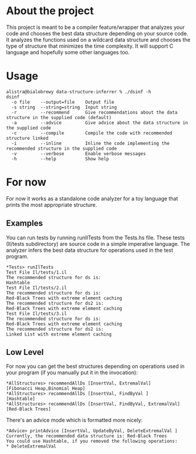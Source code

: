 # About the project
This project is meant to be a compiler feature/wrapper that analyzes your code and chooses the best data structure depending on your source code. It analyzes the functions used on a wildcard data structure and chooses the type of structure that minimizes the time complexity. It will support C language and hopefully some other languages too.

# Usage

	alistra@bialobrewy data-structure-inferrer % ./dsinf -h
	dsinf
	  -o file    --output=file    Output file
	  -s string  --string=string  Input string
	  -r         --recommend      Give recommendations about the data structure in the supplied code (default)
	  -a         --advice         Give advice about the data structure in the supplied code
	  -c         --compile        Compile the code with recommended structure linked
	  -i         --inline         Inline the code implementing the recommended structure in the supplied code
	  -v         --verbose        Enable verbose messages
	  -h         --help           Show help

# For now

For now it works as a standalone code analyzer for a toy language that prints the most appropriate structure.

## Examples

You can run tests by running runIlTests from the Tests.hs file. These tests (Il/tests subdirectory) are source code in a simple imperative language. The analyzer infers the best data structure for operations used in the test program.

	*Tests> runIlTests
	Test File Il/tests/1.il
	The recommended structure for ds is:
	Hashtable
	Test File Il/tests/2.il
	The recommended structure for ds is:
	Red-Black Trees with extreme element caching
	The recommended structure for ds2 is:
	Red-Black Trees with extreme element caching
	Test File Il/tests/3.il
	The recommended structure for ds is:
	Red-Black Trees with extreme element caching
	The recommended structure for ds2 is:
	Linked List with extreme element caching

## Low Level

For now you can get the best structures depending on operations used in your program (if you manually put it in the invocation):

	*AllStructures> recommendAllDs [InsertVal, ExtremalVal]
	[Fibonacci Heap,Binomial Heap]
	*AllStructures> recommendAllDs [InsertVal, FindByVal ]
	[Hashtable]
	*AllStructures> recommendAllDs [InsertVal, FindByVal, ExtremalVal]
	[Red-Black Trees]

There's an advice mode which is formatted more nicely:

	*Advice> printAdvice [InsertVal, UpdateByVal, DeleteExtremalVal ]
	Currently, the recommended data structure is: Red-Black Trees
	You could use Hashtable, if you removed the following operations:
	* DeleteExtremalVal


